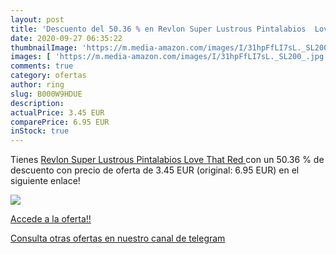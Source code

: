 ```yaml
---
layout: post
title: 'Descuento del 50.36 % en Revlon Super Lustrous Pintalabios  Love '
date: 2020-09-27 06:35:22
thumbnailImage: 'https://m.media-amazon.com/images/I/31hpFfLI7sL._SL200_.jpg'
images: [ 'https://m.media-amazon.com/images/I/31hpFfLI7sL._SL200_.jpg' ]
comments: true
category: ofertas
author: ring
slug: B000W9HDUE
description:
actualPrice: 3.45 EUR
comparePrice: 6.95 EUR
inStock: true
---
```


Tienes [Revlon Super Lustrous Pintalabios  Love That Red ](https://www.amazon.com/dp/B000W9HDUE/?tag=redken08-20) con un 50.36 % de descuento con precio de oferta de 3.45 EUR (original: 6.95 EUR) en el siguiente enlace!

[![](https://m.media-amazon.com/images/I/31hpFfLI7sL._SL200_.jpg)](https://www.amazon.com/dp/B000W9HDUE/?tag=redken08-20)

[Accede a la oferta!!](https://www.amazon.com/dp/B000W9HDUE/?tag=redken08-20)

[Consulta otras ofertas en nuestro canal de telegram](https://t.me/s/ofertas25)
